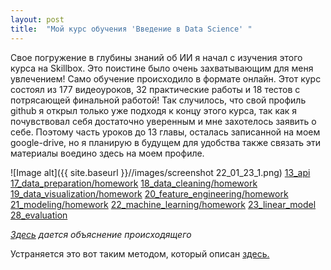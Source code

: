 ```yaml
---
layout: post
title:  "Мой курс обучения 'Введение в Data Science' "
---
```

Свое погружение в глубины знаний об ИИ я начал с изучения этого курса на Skillbox. Это поистине было очень захватывающим для меня увлечением!
Само обучение происходило в формате онлайн. Этот курс состоял из 177 видеоуроков, 32 практические работы и 18 тестов с потрясающей финальной работой!
Так случилось, что свой профиль github я открыл только уже подходя к концу этого курса, так как я почувствовал себя достаточно уверенным
и мне захотелось заявить о себе. Поэтому часть уроков до 13 главы, осталась записанной на моем google-drive, но я планирую в будущем
для удобства также связать эти материалы воедино здесь на моем профиле.

![Image alt]({{ site.baseurl }}//images/screenshot 22_01_23_1.png)
[13_api](https://github.com/UzunDemir/ds-intro-my-lerning/tree/main/13_api)
[17_data_preparation/homework](https://github.com/UzunDemir/ds-intro-my-lerning/tree/main/17_data_preparation/homework)
[18_data_cleaning/homework](https://github.com/UzunDemir/ds-intro-my-lerning/tree/main/18_data_cleaning/homework)
[19_data_visualization/homework](https://github.com/UzunDemir/ds-intro-my-lerning/tree/main/19_data_visualization/homework)
[20_feature_engineering/homework](https://github.com/UzunDemir/ds-intro-my-lerning/tree/main/20_feature_engineering/homework)
[21_modeling/homework](https://github.com/UzunDemir/ds-intro-my-lerning/tree/main/21_modeling/homework)
[22_machine_learning/homework](https://github.com/UzunDemir/ds-intro-my-lerning/tree/main/22_machine_learning/homework)
[23_linear_model](https://github.com/UzunDemir/ds-intro-my-lerning/tree/main/23_linear_model)
[28_evaluation](https://github.com/UzunDemir/ds-intro-my-lerning/tree/main/28_evaluation)


*[Здесь](https://pandas.pydata.org/pandas-docs/stable/user_guide/indexing.html#returning-a-view-versus-a-copy) дается объяснение происходящегo*


Устраняется это вот таким методом, который описан [здесь.](https://stackoverflow.com/questions/20625582/how-to-deal-with-settingwithcopywarning-in-pandas)
